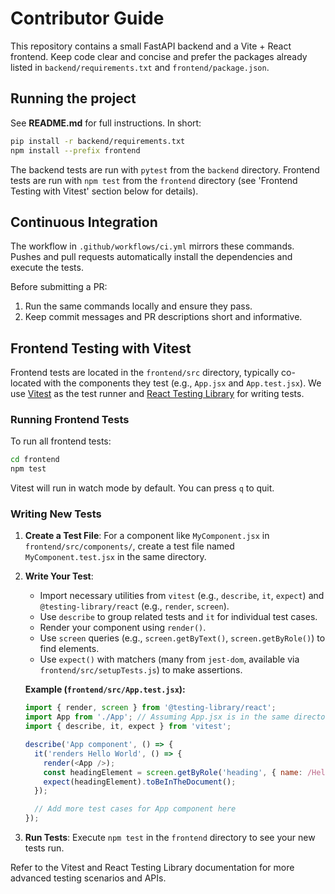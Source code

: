 # Contributor Guide

This repository contains a small FastAPI backend and a Vite + React frontend. Keep code clear and concise and prefer the packages already listed in `backend/requirements.txt` and `frontend/package.json`.

## Running the project
See **README.md** for full instructions. In short:

```bash
pip install -r backend/requirements.txt
npm install --prefix frontend
```

The backend tests are run with `pytest` from the `backend` directory. Frontend tests are run with `npm test` from the `frontend` directory (see 'Frontend Testing with Vitest' section below for details).

## Continuous Integration
The workflow in `.github/workflows/ci.yml` mirrors these commands. Pushes and pull requests automatically install the dependencies and execute the tests.

Before submitting a PR:
1. Run the same commands locally and ensure they pass.
2. Keep commit messages and PR descriptions short and informative.

## Frontend Testing with Vitest

Frontend tests are located in the `frontend/src` directory, typically co-located with the components they test (e.g., `App.jsx` and `App.test.jsx`). We use [Vitest](https://vitest.dev/) as the test runner and [React Testing Library](https://testing-library.com/docs/react-testing-library/intro/) for writing tests.

### Running Frontend Tests

To run all frontend tests:

```bash
cd frontend
npm test
```

Vitest will run in watch mode by default. You can press `q` to quit.

### Writing New Tests

1.  **Create a Test File**: For a component like `MyComponent.jsx` in `frontend/src/components/`, create a test file named `MyComponent.test.jsx` in the same directory.
2.  **Write Your Test**:
    *   Import necessary utilities from `vitest` (e.g., `describe`, `it`, `expect`) and `@testing-library/react` (e.g., `render`, `screen`).
    *   Use `describe` to group related tests and `it` for individual test cases.
    *   Render your component using `render()`.
    *   Use `screen` queries (e.g., `screen.getByText()`, `screen.getByRole()`) to find elements.
    *   Use `expect()` with matchers (many from `jest-dom`, available via `frontend/src/setupTests.js`) to make assertions.

    **Example (`frontend/src/App.test.jsx`):**
    ```javascript
    import { render, screen } from '@testing-library/react';
    import App from './App'; // Assuming App.jsx is in the same directory or adjust path
    import { describe, it, expect } from 'vitest';

    describe('App component', () => {
      it('renders Hello World', () => {
        render(<App />);
        const headingElement = screen.getByRole('heading', { name: /Hello World/i });
        expect(headingElement).toBeInTheDocument();
      });

      // Add more test cases for App component here
    });
    ```
3.  **Run Tests**: Execute `npm test` in the `frontend` directory to see your new tests run.

Refer to the Vitest and React Testing Library documentation for more advanced testing scenarios and APIs.


